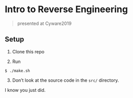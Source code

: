 # Intro to Reverse Engineering
> presented at Cyware2019

## Setup

1. Clone this repo

2. Run

```shell
$ ./make.sh
```
3. Don’t look at the source code in the `src/` directory. 

I know you just did.
